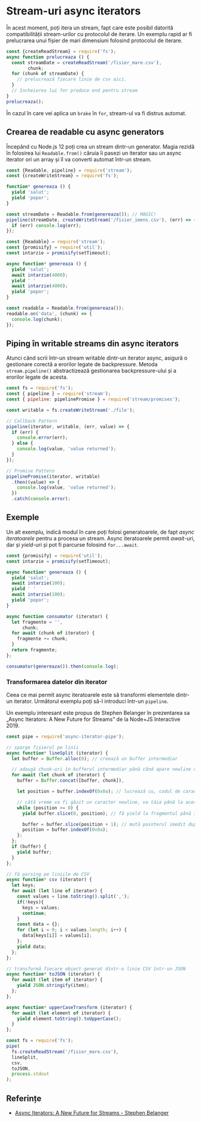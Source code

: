 # Stream-uri async iterators

În acest moment, poți itera un stream, fapt care este posibil datorită compatibilității stream-urilor cu protocolul de iterare. Un exemplu rapid ar fi prelucrarea unui fișier de mari dimensiuni folosind protocolul de iterare.

```javascript
const {createReadStream} = require('fs');
async function prelucreaza () {
  const streamDate = createReadStream('/fisier_mare.csv'),
        chunk;
  for (chunk of streamDate) {
    // prelucrează fiecare linie de csv aici.
  }
  // încheierea lui for produce end pentru stream
}
prelucreaza();
```

În cazul în care vei aplica un `brake` în `for`, stream-ul va fi distrus automat.

## Crearea de readable cu async generators

Începând cu Node.js 12 poți crea un stream dintr-un generator. Magia rezidă în folosirea lui `Readable.from()` căruia îi pasezi un iterator sau un async iterator ori un array și îl va converti automat într-un stream.

```javascript
const {Readable, pipeline} = require('stream');
const {createWriteStream} = require('fs');

function* genereaza () {
  yield 'salut';
  yield 'popor';
}

const streamDate = Readable.from(genereaza()); // MAGIC!
pipeline(streamDate, createWriteStream('/fisier_imens.csv'), (err) => {
  if (err) console.log(err);
});
```

```javascript
const {Readable} = require('stream');
const {promisify} = require('util');
const intarzie = promisify(setTimeout);

async function* genereaza () {
  yield 'salut';
  await intarzie(4000);
  yield ' '
  await intarzie(4000);
  yield 'popor';
}

const readable = Readable.from(genereaza());
readable.on('data', (chunk) => {
  console.log(chunk);
});
```

## Piping în writable streams din async iterators

Atunci când scrii într-un stream writable dintr-un iterator async, asigură o gestionare corectă a erorilor legate de backpressure. Metoda `stream.pipeline()` abstractizează gestionarea backpressure-ului și a erorilor legate de acesta.

```javascript
const fs = require('fs');
const { pipeline } = require('stream');
const { pipeline: pipelinePromise } = require('stream/promises');

const writable = fs.createWriteStream('./file');

// Callback Pattern
pipeline(iterator, writable, (err, value) => {
  if (err) {
    console.error(err);
  } else {
    console.log(value, 'value returned');
  }
});

// Promise Pattern
pipelinePromise(iterator, writable)
  .then((value) => {
    console.log(value, 'value returned');
  })
  .catch(console.error);
```

## Exemple

Un alt exemplu, indică modul în care poți folosi generatoarele, de fapt *async iteratoarele* pentru a procesa un stream. Async iteratoarele permit *await*-uri, dar și *yield*-uri și pot fi parcurse folosind `for...await`.

```javascript
const {promisify} = require('util');
const intarzie = promisify(setTimeout);

async function* genereaza () {
  yield 'salut';
  await intarzie(100);
  yield ' '
  await intarzie(100);
  yield 'popor';
}

async function consumator (iterator) {
  let fragmente = '',
      chunk;
  for await (chunk of iterator) {
    fragmente += chunk;
  }
  return fragmente;
};

consumator(genereaza()).then(console.log);
```

### Transformarea datelor din iterator

Ceea ce mai permit async iteratoarele este să transformi elementele dintr-un iterator. Următorul exemplu poți să-l introduci într-un `pipeline`.

Un exemplu interesant este propus de Stephen Belanger în prezentarea sa „Async Iterators: A New Future for Streams” de la Node+JS Interactive 2019.

```javascript
const pipe = require('async-iterator-pipe');

// sparge fișierul pe linii
async function* lineSplit (iterator) {
  let buffer = Buffer.alloc(0); // creează un buffer intermediar

  // adaugă chunk-uri în bufferul intermediar până când apare newline char - 0x0a
  for await (let chunk of iterator) {
    buffer = Buffer.concat([buffer, chunk]),

    let position = buffer.indexOf(0x0a); // lucrează cu, codul de caracter pentru a evita transformarea bufferului intermediar în string

    // câtă vreme va fi găsit un caracter newline, va tăia până la acest caracter și va face yield.
    while (position >= 0) {
      yield buffer.slice(0, position); // fă yield la fragmentul până în newline

      buffer = buffer.slice(position + 1); // mută pointerul imedit după newline
      position = buffer.indexOf(0x0a);
    };
  };
  if (buffer) {
    yield buffer;
  }
};

// fă parsing pe liniile de CSV
async function* csv (iterator) {
  let keys;
  for await (let line of iterator) {
    const values = line.toString().split(',');
    if(!keys){
      keys = values;
      continue;
    }
    const data = {};
    for (let i = 0; i < values.length; i++) {
      data[keys[i]] = values[i];
    };
    yield data;
  };
};

// transformă fiecare obiect generat dintr-o linie CSV într-un JSON
async function* toJSON (iterator) {
  for await (let item of iterator) {
    yield JSON.stringify(item);
  };
};

async function* upperCaseTransform (iterator) {
  for await (let element of iterator) {
    yield element.toString().toUpperCase();
  }
};

const fs = require('fs');
pipe(
  fs.createReadStream('/fisier_mare.csv'),
  lineSplit,
  csv,
  toJSON,
  process.stdout
);

```

## Referințe

- [Async Iterators: A New Future for Streams - Stephen Belanger](https://youtu.be/YVdw1MDHVZs)
